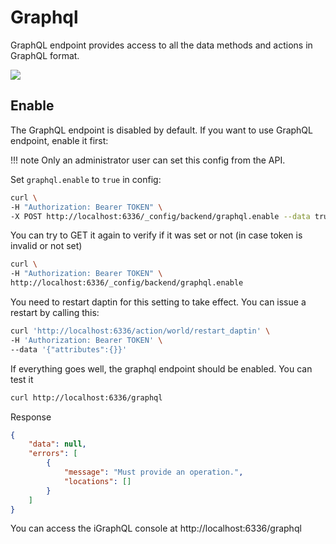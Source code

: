 # Graphql

GraphQL endpoint provides access to all the data methods and actions in GraphQL format.

<img src="/images/dashboard/graphql-web-interface.png" />


## Enable 

The GraphQL endpoint is disabled by default. If you want to use GraphQL endpoint, enable it first:


!!! note
    Only an administrator user can set this config from the API.

Set ```graphql.enable``` to ```true``` in config:

```bash
curl \
-H "Authorization: Bearer TOKEN" \
-X POST http://localhost:6336/_config/backend/graphql.enable --data true
```


You can try to GET it again to verify if it was set or not (in case token is invalid or not set)

```bash
curl \
-H "Authorization: Bearer TOKEN" \
http://localhost:6336/_config/backend/graphql.enable
```

You need to restart daptin for this setting to take effect. You can issue a restart by calling this:

```bash
curl 'http://localhost:6336/action/world/restart_daptin' \
-H 'Authorization: Bearer TOKEN' \
--data '{"attributes":{}}'
```

If everything goes well, the graphql endpoint should be enabled. You can test it

```bash
curl http://localhost:6336/graphql
```

Response

```json
{
	"data": null,
	"errors": [
		{
			"message": "Must provide an operation.",
			"locations": []
		}
	]
}
```

You can access the iGraphQL console at http://localhost:6336/graphql